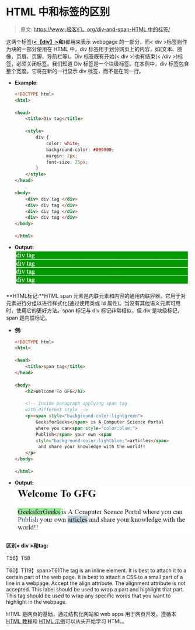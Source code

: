 # HTML 中和标签的区别

> 原文: [https://www .极客们。org/div-and-span-HTML 中的标签/](https://www.geeksforgeeks.org/difference-between-div-and-span-tag-in-html/)

这两个标签(**[<【div】>](https://www.geeksforgeeks.org/div-tag-html/)**和**[<span>](https://www.geeksforgeeks.org/span-tag-html/)**)都用来表示 webpgage 的一部分，而< div >标签则作为块的一部分使用在 HTML 中，div 标签用于划分网页上的内容，如(文本、图像、页眉、页脚、导航栏等)。Div 标签既有开始(< div >)也有结束(< /div >)标签，必须关闭标签。我们知道 Div 标签是一个块级标签。在本例中，div 标签包含整个宽度。它将在新的一行显示 div 标签，而不是在同一行。

*   **Example:**

    ```html
    <!DOCTYPE html>
    <html>

    <head>
        <title>Div tag</title>

        <style>
            div {
                color: white;
                background-color: #009900;
                margin: 2px;
                font-size: 25px;
            }
        </style>
    </head>

    <body>
        <div> div tag </div>
        <div> div tag </div>
        <div> div tag </div>
        <div> div tag </div>
    </body>

    </html>
    ```

*   **Output:**
    ![](img/17cc2111d4275b3e0afd7ad2966869e3.png)

**HTML<span>标记:**HTML span 元素是内联元素和内容的通用内联容器。它用于对元素进行分组以进行样式化(通过使用类或 id 属性)。当没有其他语义元素可用时，使用它的更好方法。span 标记与 div 标记非常相似，但 div 是块级标记，span 是内联标记。

*   **例:**

    ```html
    <!DOCTYPE html>
    <html>

    <head>
        <title>span tag</title>
    </head>

    <body>
        <h2>Welcome To GFG</h2>

        <!-- Inside paragraph applying span tag 
        with different style -->
        <p><span style="background-color:lightgreen"> 
            GeeksforGeeks</span> is A Computer Science Portal 
            where you can<span style="color:blue;"> 
            Publish</span> your own <span 
            style="background-color:lightblue;">articles</span>
             and share your knowledge with the world!!
        </p>
    </body>

    </html>
    ```

*   **Output:**
    ![](img/3b765acd986f894ee25ae112ce7e2604.png)

**区别< div >和<span>tag:**

T56】T58<div>T60】T119】span>T61The tag is an inline element. It is best to attach it to a certain part of the web page. It is best to attach a CSS to a small part of a line in a webpage. Accept the align attribute. The alignment attribute is not accepted. This label should be used to wrap a part and highlight that part. This tag should be used to wrap any specific words that you want to highlight in the webpage.

HTML 是网页的基础，通过结构化网站和 web apps 用于网页开发。遵循本 [HTML 教程](https://www.geeksforgeeks.org/html-tutorials/)和 [HTML 示例](https://www.geeksforgeeks.org/html-examples/)可以从头开始学习 HTML。